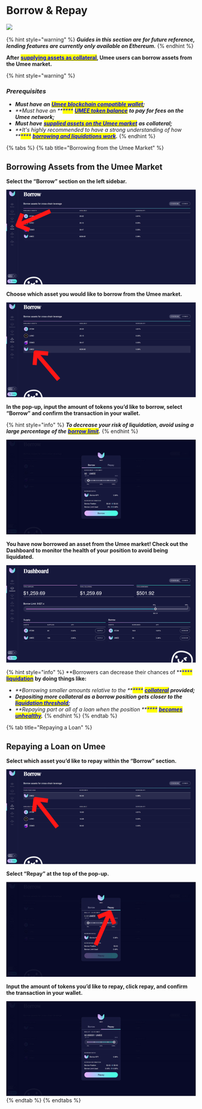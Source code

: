 # Borrow & Repay

![](<../../.gitbook/assets/Umee\_Banners\_for site\_1500x500\_New-6.png>)

{% hint style="warning" %}
_**Guides in this section are for future reference, lending features are currently only available on Ethereum.**_
{% endhint %}

**After** [<mark style="color:blue;">**supplying assets as collateral**</mark>](supply-and-withdraw.md)**, Umee users can borrow assets from the Umee market.**

{% hint style="warning" %}
### _Prerequisites_

* _**Must have an**_ [_<mark style="color:blue;">**Umee blockchain compatible wallet**</mark>_](../getting-started/creating-a-wallet.md)_**;**_
* _**Must have an **<mark style="color:blue;">****</mark>_ [_<mark style="color:blue;">**UMEE token balance**</mark>_](../getting-started/purchasing-umee-tokens.md) _**to pay for fees on the Umee network;**_
* _**Must have**_ [_<mark style="color:blue;">**supplied assets on the Umee market**</mark>_](supply-and-withdraw.md) _**as collateral;**_
* _**It's highly recommended to have a strong understanding of how **<mark style="color:blue;">****</mark>_ [_<mark style="color:blue;">**borrowing and liquidations work**</mark>_](../../overview/blockchain-basics/defi.md#lending-and-borrowing-in-defi)_**.**_
{% endhint %}

{% tabs %}
{% tab title="Borrowing from the Umee Market" %}
## Borrowing Assets from the Umee Market

**Select the “Borrow” section on the left sidebar.**

![](<../../.gitbook/assets/select borrow section.png>)



**Choose which asset you would like to borrow from the Umee market.**

![For this example we will be borrowing native UMEE tokens.](<../../.gitbook/assets/choose asset to borrow.png>)



**In the pop-up, input the amount of tokens you’d like to borrow, select “Borrow” and confirm the transaction in your wallet.**

{% hint style="info" %}
_**To decrease your risk of liquidation, avoid using a large percentage of the**_ [_<mark style="color:blue;">**borrow limit**</mark>_](../../overview/help/common-terms.md#borrow-limit)_**.**_
{% endhint %}

![](<../../.gitbook/assets/input borrow amount.png>)



**You have now borrowed an asset from the Umee market! Check out the Dashboard to monitor the health of your position to avoid being liquidated.**

![](<../../.gitbook/assets/image (6).png>)

{% hint style="info" %}
**Borrowers can decrease their chances of **<mark style="color:blue;">****</mark> [<mark style="color:blue;">**liquidation**</mark>](../../overview/blockchain-basics/defi.md#lending-and-borrowing-in-defi) **by doing things like:**

* _**Borrowing smaller amounts relative to the **<mark style="color:blue;">****</mark>_ [_<mark style="color:blue;">**collateral**</mark>_](../../overview/help/common-terms.md#collateral) _**provided;**_
* _**Depositing more collateral as a borrow position gets closer to the**_ [_<mark style="color:blue;">**liquidation threshold**</mark>_](../../overview/help/common-terms.md#liquidation-threshold)_**;**_
* _**Repaying part or all of a loan when the position **<mark style="color:blue;">****</mark>_ [_<mark style="color:blue;">**becomes unhealthy**</mark>_](../../overview/help/common-terms.md#borrow-limit)_**.**_
{% endhint %}
{% endtab %}

{% tab title="Repaying a Loan" %}
## Repaying a Loan on Umee

**Select which asset you’d like to repay within the “Borrow” section.**

![For this example we will be repaying an UMEE loan.](<../../.gitbook/assets/select asset to repay.png>)



**Select “Repay” at the top of the pop-up.**

![](<../../.gitbook/assets/select repay.png>)



**Input the amount of tokens you’d like to repay, click repay, and confirm the transaction in your wallet.**

![](<../../.gitbook/assets/input repay amount.png>)
{% endtab %}
{% endtabs %}

